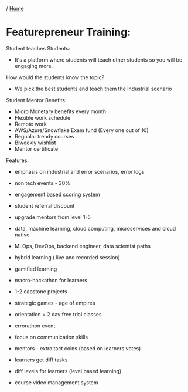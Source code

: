 / [Home](index.md)

# Featurepreneur Training:

Student teaches Students:
 - It's a platform where students will teach other students so you will be engaging more.
	
How would the students know the topic?
 - We pick the best students and teach them the Industrial scenario

Student Mentor Benefits:
 - Micro Monetary benefits every month
 - Flexible work schedule
 - Remote work
 - AWS/Azure/Snowflake Exam fund (Every one out of 10)
 - Regualar trendy courses
 - Biweekly wishlist
 - Mentor certificate

Features:
- emphasis on industrial and error scenarios, error logs

- non tech events - 30%

- engagement based scoring system

- student referral discount

- upgrade mentors from level 1-5

- data, machine learning, cloud computing, microservices and cloud native

- MLOps, DevOps, backend engineer, data scientist paths

- hybrid learning ( live and recorded session) 

- gamified learning

- macro-hackathon for learners 

- 1-2 capstone projects

- strategic games - age of empires

- orientation + 2 day free trial classes

- errorathon event

- focus on communication skills

- mentors - extra tact coins (based on learners votes)

- learners get diff tasks  

- diff levels for learners (level based learning)

- course video management system